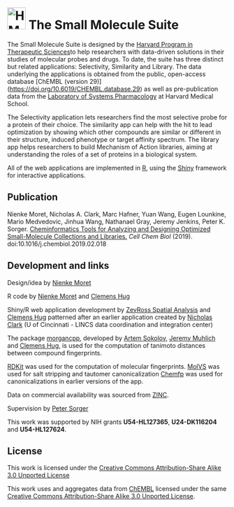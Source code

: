 # <img src="sms/assets/img/logo_harvard_150.png" height="50" width="42" alt="HMS LINCS Center"> The Small Molecule Suite 

The Small Molecule Suite is designed by the [Harvard Program in Therapeutic Sciences](http://hits.harvard.edu/the-program/laboratory-of-systems-pharmacology/about/)to help researchers with data-driven solutions in their studies of
molecular probes and drugs. To date, the suite has three distinct but related applications: Selectivity, Similarity and
Library. The data underlying the applications is obtained from the public, open-access database [ChEMBL (version 29)]
(https://doi.org/10.6019/CHEMBL.database.29) as well as pre-publication data from the
[Laboratory of Systems Pharmacology](https://hits.harvard.edu/the-program/laboratory-of-systems-pharmacology/about/) at Harvard Medical School.

The Selectivity application lets researchers find the most selective probe for a protein of their choice. The similarity app
can help with the hit to lead optimization by showing which other compounds are similar or different in their structure,
induced phenotype or target affinity spectrum. The library app helps researchers to build Mechanism of Action libraries,
aiming at understanding the roles of a set of proteins in a biological system.

All of the web applications are implemented in [R](https://www.r-project.org/), using the
[Shiny](https://shiny.rstudio.com/) framework for interactive applications.

## Publication

Nienke Moret, Nicholas A. Clark, Marc Hafner, Yuan Wang, Eugen Lounkine, Mario
Medvedovic, Jinhua Wang, Nathanael Gray, Jeremy Jenkins, Peter K. Sorger.
<a href = "https://www.cell.com/cell-chemical-biology/fulltext/S2451-9456(19)30073-X" target="_blank">
Cheminformatics Tools for Analyzing and Designing Optimized
Small-Molecule Collections and Libraries.</a> *Cell Chem Biol* (2019).
doi:10.1016/j.chembiol.2019.02.018

## Development and links

Design/idea by [Nienke Moret](https://scholar.harvard.edu/nienkemoret) 


R code by [Nienke Moret](https://scholar.harvard.edu/nienkemoret) and [Clemens Hug](https://scholar.harvard.edu/clemenshug)


Shiny/R web application development by [ZevRoss Spatial Analysis](www.zevross.com)
and [Clemens Hug](https://scholar.harvard.edu/clemenshug) patterned after an earlier application created by
[Nicholas Clark](https://github.com/NicholasClark) (U of Cincinnati - LINCS data coordination and integration center)


The package [morgancpp](https://github.com/labsyspharm/morgancpp), developed by
[Artem Sokolov](https://scholar.harvard.edu/artem-sokolov/home),
[Jeremy Muhlich](https://scholar.harvard.edu/jmuhlich/home) and
[Clemens Hug](https://scholar.harvard.edu/clemenshug), is used for the computation
of tanimoto distances between compound fingerprints.


[RDKit](https://www.rdkit.org/) was used for the computation of molecular fingerprints.
[MolVS](https://molvs.readthedocs.io/en/latest/) was used for salt stripping and tautomer canonicalization
[Chemfp](https://chemfp.com/) was used for canonicalizations in earlier versions of the app.


Data on commercial availability was sourced from [ZINC](http://zinc15.docking.org/).


Supervision by [Peter Sorger](https://sorger.med.harvard.edu/people/peter-sorger-phd/)


This work was supported by NIH grants **U54-HL127365**, **U24-DK116204** and **U54-HL127624**.

## License

This work is licensed under the
[Creative Commons Attribution-Share Alike 3.0 Unported License](https://creativecommons.org/licenses/by-sa/3.0/)

This work uses and aggregates data from [ChEMBL](https://www.ebi.ac.uk/chembl/)
licensed under the same
[Creative Commons Attribution-Share Alike 3.0 Unported License](https://creativecommons.org/licenses/by-sa/3.0/).
